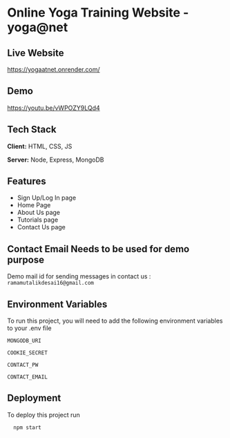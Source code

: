 
# Online Yoga Training Website - yoga@net



## Live Website 

https://yogaatnet.onrender.com/

## Demo

https://youtu.be/vWPOZY9LQd4

## Tech Stack

**Client:** HTML, CSS, JS

**Server:** Node, Express, MongoDB


## Features

- Sign Up/Log In page
- Home Page
- About Us page
- Tutorials page
- Contact Us page

## Contact Email Needs to be used for demo purpose


Demo mail id for sending messages in contact us : ` ramamutalikdesai16@gmail.com `

## Environment Variables

To run this project, you will need to add the following environment variables to your .env file

`MONGODB_URI`

`COOKIE_SECRET`

`CONTACT_PW`

`CONTACT_EMAIL`


## Deployment

To deploy this project run

```bash
  npm start
```


